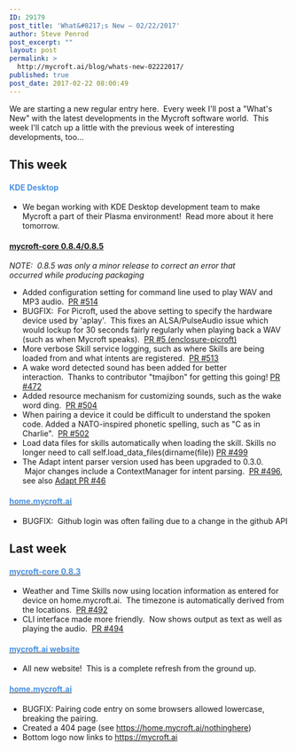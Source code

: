 ```yaml
---
ID: 29179
post_title: 'What&#8217;s New — 02/22/2017'
author: Steve Penrod
post_excerpt: ""
layout: post
permalink: >
  http://mycroft.ai/blog/whats-new-02222017/
published: true
post_date: 2017-02-22 08:00:49
---
```

We are starting a new regular entry here.  Every week I'll post a "What's New" with the latest developments in the Mycroft software world.  This week I'll catch up a little with the previous week of interesting developments, too...
<h2>This week</h2>
<h4><span style="color: #4990e2;">KDE Desktop</span></h4>
<ul>
 	<li>We began working with KDE Desktop development team to make Mycroft a part of their Plasma environment!  Read more about it here tomorrow.</li>
</ul>
<h4><span style="color: #4990e2;"><a href="https://github.com/MycroftAI/mycroft-core/releases/tag/release%2Fv0.8.4" target="_blank">mycroft-core 0.8.4/0.8.5 <i class="fa fa-external-link"></i></a></span></h4>
<em>NOTE:  0.8.5 was only a minor release to correct an error that occurred while producing packaging</em>
<ul>
 	<li>Added configuration setting for command line used to play WAV and MP3 audio.  <a href="https://github.com/MycroftAI/mycroft-core/issues/511">PR #514</a></li>
 	<li>BUGFIX:  For Picroft, used the above setting to specify the hardware device used by 'aplay'.  This fixes an ALSA/PulseAudio issue which would lockup for 30 seconds fairly regularly when playing back a WAV (such as when Mycroft speaks).  <a href="https://github.com/MycroftAI/enclosure-picroft/pull/5/files">PR #5 (enclosure-picroft)</a></li>
 	<li>More verbose Skill service logging, such as where Skills are being loaded from and what intents are registered.  <a href="https://github.com/MycroftAI/mycroft-core/pull/513">PR #513</a></li>
 	<li>A wake word detected sound has been added for better interaction.  Thanks to contributor "tmajibon" for getting this going! <a href="https://github.com/MycroftAI/mycroft-core/pull/472">PR #472</a></li>
 	<li>Added resource mechanism for customizing sounds, such as the wake word ding.  <a href="https://github.com/MycroftAI/mycroft-core/pull/504">PR #504</a></li>
 	<li>When pairing a device it could be difficult to understand the spoken code. Added a NATO-inspired phonetic spelling, such as "C as in Charlie".  <a href="https://github.com/MycroftAI/mycroft-core/pull/502">PR #502</a></li>
 	<li>Load data files for skills automatically when loading the skill. Skills no longer need to call self.load_data_files(dirname(file)) <a href="https://github.com/MycroftAI/mycroft-core/pull/499">PR #499</a></li>
 	<li>The Adapt intent parser version used has been upgraded to 0.3.0.  Major changes include a ContextManager for intent parsing.  <a href="https://github.com/MycroftAI/mycroft-core/pull/499">PR #496</a>, see also <a href="https://github.com/MycroftAI/adapt/pull/46">Adapt PR #46</a></li>
</ul>
<h4><a href="https://home.mycroft.ai" target="_blank"><span style="color: #4990e2;">home.mycroft.ai <i class="fa fa-external-link"></i></span></a></h4>
<ul>
 	<li>BUGFIX:  Github login was often failing due to a change in the github API</li>
</ul>
<h2>Last week</h2>
<h4><a href="https://github.com/MycroftAI/mycroft-core/releases/tag/release%2Fv0.8.3" target="_blank"><span style="color: #4990e2;">mycroft-core 0.8.3 <i class="fa fa-external-link"></i></span></a></h4>
<ul>
 	<li>Weather and Time Skills now using location information as entered for device on home.mycroft.ai.  The timezone is automatically derived from the locations.  <a href="https://github.com/MycroftAI/mycroft-core/pull/492">PR #492</a></li>
 	<li>CLI interface made more friendly.  Now shows output as text as well as playing the audio.  <a href="https://github.com/MycroftAI/mycroft-core/pull/494">PR #494</a></li>
</ul>
<h4><a href="https://mycroft.ai" target="_blank"><span style="color: #4990e2;">mycroft.ai website <i class="fa fa-external-link"></i></span></a></h4>
<ul>
 	<li>All new website!  This is a complete refresh from the ground up.</li>
</ul>
<h4><a href="https://home.mycroft.ai" target="_blank"><span style="color: #4990e2;">home.mycroft.ai <i class="fa fa-external-link"></i></span></a></h4>
<ul>
 	<li>BUGFIX: Pairing code entry on some browsers allowed lowercase, breaking the pairing.</li>
 	<li>Created a 404 page (see <a href="https://home.mycroft.ai/#/nothinghere">https://home.mycroft.ai/nothinghere</a>)</li>
 	<li>Bottom logo now links to <a href="https://mycroft.ai">https://mycroft.ai</a></li>
</ul>
&nbsp;